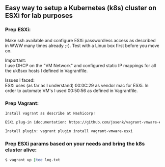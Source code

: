 ## Easy way to setup a Kubernetes (k8s) cluster on ESXi for lab purposes

### Prep ESXi:
Make ssh available and configure ESXi passwordless access as
described in WWW many times already ;-).
Test with a Linux box first before you move on.

Important:
<br>
I use DHCP on the "VM Network" and configured static IP mappings
for all the uk8sxx hosts I defined in Vagrantfile.

Issues I faced:
<br>
ESXi uses (as far as I understand) 00:0C:29 as vendor mac for ESXi.
In order to automate VM's I used 00:50:56 as defined in Vagrantfile.

### Prep Vagrant:

```bash
Install vagrant as describe at Hashicorp!

ESXi plug-in idocumentation: https://github.com/josenk/vagrant-vmware-esxi

Install plugin: vagrant plugin install vagrant-vmware-esxi

```

### Prep ESXi params based on your needs and bring the k8s cluster alive:

```bash
$ vagrant up |tee log.txt
```

